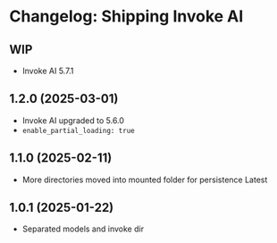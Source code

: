 # Changelog: Shipping Invoke AI

## WIP

- Invoke AI 5.7.1

## 1.2.0 (2025-03-01)

- Invoke AI upgraded to 5.6.0
- `enable_partial_loading: true`

## 1.1.0 (2025-02-11)
 
 - More directories moved into mounted folder for persistence Latest

## 1.0.1 (2025-01-22)

- Separated models and invoke dir

